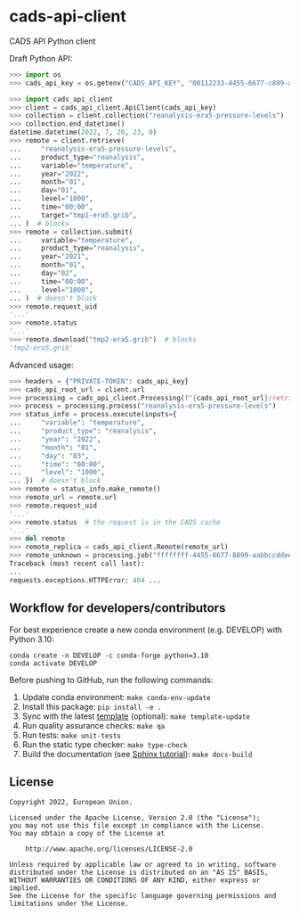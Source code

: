 # cads-api-client

CADS API Python client

Draft Python API:

```python
>>> import os
>>> cads_api_key = os.getenv("CADS_API_KEY", "00112233-4455-6677-c899-aabbccddeeff")

>>> import cads_api_client
>>> client = cads_api_client.ApiClient(cads_api_key)
>>> collection = client.collection("reanalysis-era5-pressure-levels")
>>> collection.end_datetime()
datetime.datetime(2022, 7, 20, 23, 0)
>>> remote = client.retrieve(
...     "reanalysis-era5-pressure-levels",
...     product_type="reanalysis",
...     variable="temperature",
...     year="2022",
...     month="01",
...     day="01",
...     level="1000",
...     time="00:00",
...     target="tmp1-era5.grib",
... )  # blocks
>>> remote = collection.submit(
...     variable="temperature",
...     product_type="reanalysis",
...     year="2021",
...     month="01",
...     day="02",
...     time="00:00",
...     level="1000",
... )  # doesn't block
>>> remote.request_uid
'...'
>>> remote.status
'...'
>>> remote.download("tmp2-era5.grib")  # blocks
'tmp2-era5.grib'

```

Advanced usage:

```python
>>> headers = {"PRIVATE-TOKEN": cads_api_key}
>>> cads_api_root_url = client.url
>>> processing = cads_api_client.Processing(f"{cads_api_root_url}/retrieve", headers=headers)
>>> process = processing.process("reanalysis-era5-pressure-levels")
>>> status_info = process.execute(inputs={
...     "variable": "temperature",
...     "product_type": "reanalysis",
...     "year": "2022",
...     "month": "01",
...     "day": "03",
...     "time": "00:00",
...     "level": "1000",
... })  # doesn't block
>>> remote = status_info.make_remote()
>>> remote_url = remote.url
>>> remote.request_uid
'...'
>>> remote.status  # the request is in the CADS cache
'...'
>>> del remote
>>> remote_replica = cads_api_client.Remote(remote_url)
>>> remote_unknown = processing.job("ffffffff-4455-6677-8899-aabbccddeeff").make_remote()
Traceback (most recent call last):
...
requests.exceptions.HTTPError: 404 ...

```

## Workflow for developers/contributors

For best experience create a new conda environment (e.g. DEVELOP) with Python 3.10:

```
conda create -n DEVELOP -c conda-forge python=3.10
conda activate DEVELOP
```

Before pushing to GitHub, run the following commands:

1. Update conda environment: `make conda-env-update`
1. Install this package: `pip install -e .`
1. Sync with the latest [template](https://github.com/ecmwf-projects/cookiecutter-conda-package) (optional): `make template-update`
1. Run quality assurance checks: `make qa`
1. Run tests: `make unit-tests`
1. Run the static type checker: `make type-check`
1. Build the documentation (see [Sphinx tutorial](https://www.sphinx-doc.org/en/master/tutorial/)): `make docs-build`

## License

```
Copyright 2022, European Union.

Licensed under the Apache License, Version 2.0 (the "License");
you may not use this file except in compliance with the License.
You may obtain a copy of the License at

    http://www.apache.org/licenses/LICENSE-2.0

Unless required by applicable law or agreed to in writing, software
distributed under the License is distributed on an "AS IS" BASIS,
WITHOUT WARRANTIES OR CONDITIONS OF ANY KIND, either express or implied.
See the License for the specific language governing permissions and
limitations under the License.
```
